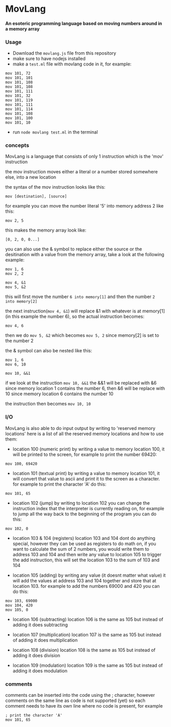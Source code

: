 # MovLang
#### An esoteric programming language based on moving numbers around in a memory array

### Usage
- Download the `movlang.js` file from this repository
- make sure to have nodejs installed
- make a `test.ml` file with movlang code in it, for example:
```
mov 101, 72
mov 101, 101
mov 101, 108
mov 101, 108
mov 101, 111
mov 101, 32
mov 101, 119
mov 101, 111
mov 101, 114
mov 101, 108
mov 101, 100
mov 101, 10
```
- run `node movlang test.ml` in the terminal

### concepts
MovLang is a language that consists of only 1 instruction which is the 'mov' instruction

the mov instruction moves either a literal or a number stored somewhere else, into a new location

the syntax of the mov instruction looks like this:

```
mov [destination], [source]
```

for example you can move the number literal '5' into memory address 2 like this:
```
mov 2, 5
```

this makes the memory array look like:
```
[0, 2, 0, 0...]
```

you can also use the & symbol to replace either the source or the desitination with a value from the memory array, take a look at the following example:
```
mov 1, 6
mov 2, 2

mov 4, &1
mov 5, &2
```

this will first move the number `6 into memory[1]` and then the number `2 into memory[2]`

the next instruction(`mov 4, &1`) will replace &1 with whatever is at memory[1] (in this example the number 6), so the actual instruction becomes:
```
mov 4, 6
```

then we do `mov 5, &2` which becomes `mov 5, 2` since memory[2] is set to the number 2

the & symbol can also be nested like this:
```
mov 1, 6
mov 6, 10

mov 10, &&1
```

if we look at the instruction `mov 10, &&1` the &&1 will be replaced with &6 since memory location 1 contains the number 6, then &6 will be replace with 10 since memory location 6 contains the number 10

the instruction then becomes `mov 10, 10`

### I/O
MovLang is also able to do input output by writing to 'reserved memory locations'
here is a list of all the reserved memory locations and how to use them:

- location 100 (numeric print)
by writing a value to memory location 100, it will be printed to the screen, for example to print the number 69420:
```
mov 100, 69420
```

- location 101 (textual print)
by writing a value to memory location 101, it will convert that value to ascii and print it to the screen as a character. for example to print the character 'A' do this:
```
mov 101, 65
```

- location 102 (jump)
by writing to location 102 you can change the instruction index that the interpreter is currently reading on, for example to jump all the way back to the beginning of the program you can do this:
```
mov 102, 0
```

- location 103 & 104 (registers)
location 103 and 104 dont do anything special, however they can be used as registers to do math on, if you want to calculate the sum of 2 numbers, you would write them to address 103 and 104 and then write any value to location 105 to trigger the add instruction, this will set the location 103 to the sum of 103 and 104

- location 105 (adding)
by writing any value (it doesnt matter what value) it will add the values at address 103 and 104 together and store that at location 103. for example to add the numbers 69000 and 420 you can do this:
```
mov 103, 69000
mov 104, 420
mov 105, 0
```

- location 106 (subtracting)
location 106 is the same as 105 but instead of adding it does subtracting

- location 107 (multiplication)
location 107 is the same as 105 but instead of adding it does multiplication

- location 108 (division)
location 108 is the same as 105 but instead of adding it does division

- location 109 (modulation)
location 109 is the same as 105 but instead of adding it does modulation

### comments
comments can be inserted into the code using the ; character, however comments on the same line as code is not supported (yet)
so each comment needs to have its own line where no code is present, for example
```
; print the character 'A'
mov 101, 65
```
